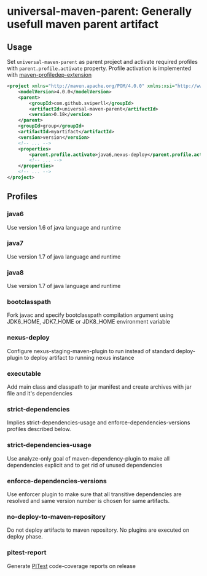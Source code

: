 universal-maven-parent: Generally usefull maven parent artifact
=====================================================

Usage
-----

Set `universal-maven-parent` as parent project and activate required profiles with `parent.profile.activate` property.
Profile activation is implemented with [maven-profiledep-extension](https://github.com/sviperll/ozymandias/tree/master/maven-profiledep-extension)

```xml
<project xmlns="http://maven.apache.org/POM/4.0.0" xmlns:xsi="http://www.w3.org/2001/XMLSchema-instance" xsi:schemaLocation="http://maven.apache.org/POM/4.0.0 http://maven.apache.org/maven-v4_0_0.xsd">
    <modelVersion>4.0.0</modelVersion>
    <parent>
        <groupId>com.github.sviperll</groupId>
        <artifactId>universal-maven-parent</artifactId>
        <version>0.18</version>
    </parent>
    <groupId>group</groupId>
    <artifactId>myartifact</artifactId>
    <version>version</version>
    <!-- ... -->
    <properties>
        <parent.profile.activate>java6,nexus-deploy</parent.profile.activate>
        <!-- ... -->
    </properties>
    <!-- ... -->
</project>
````

Profiles
--------

### java6 ###

Use version 1.6 of java language and runtime

### java7 ###

Use version 1.7 of java language and runtime

### java8 ###

Use version 1.7 of java language and runtime

### bootclasspath ###

Fork javac and specify bootclasspath compilation argument using
JDK6_HOME, JDK7_HOME or JDK8_HOME environment variable

### nexus-deploy ###

Configure nexus-staging-maven-plugin to run instead of standard deploy-plugin
to deploy artifact to running nexus instance

### executable ###

Add main class and classpath to jar manifest and create archives with
jar file and it's dependencies

### strict-dependencies ###

Implies strict-dependencies-usage and enforce-dependencies-versions profiles
described below.

### strict-dependencies-usage ###

Use analyze-only goal of maven-dependency-plugin to make all
dependencies explicit and to get rid of unused dependencies

### enforce-dependencies-versions ###

Use enforcer plugin to make sure that all transitive dependencies
are resolved and same version number is chosen for same artifacts.

### no-deploy-to-maven-repository ###

Do not deploy artifacts to maven repository.
No plugins are executed on deploy phase.

### pitest-report ###

Generate [PITest](http://pitest.org/) code-coverage reports on release
